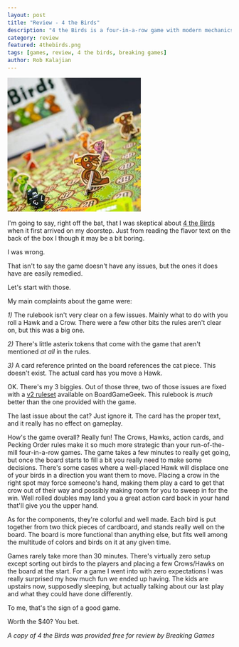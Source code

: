 ```yaml
---
layout: post
title: "Review - 4 the Birds"
description: "4 the Birds is a four-in-a-row game with modern mechanics and great bits."
category: review
featured: 4thebirds.png
tags: [games, review, 4 the birds, breaking games]
author: Rob Kalajian
---
```


<img src="/images/4thebirds/4thebirds.jpg" alt="4 the Birds" class="float-right" />

I'm going to say, right off the bat, that I was skeptical about [4 the Birds](https://breakinggames.com/products/4-the-birds) when it first arrived on my doorstep. Just from reading the flavor text on the back of the box I though it may be a bit boring.

I was wrong.

That isn't to say the game doesn't have any issues, but the ones it does have are easily remedied.

Let's start with those.

My main complaints about the game were:

*1)* The rulebook isn't very clear on a few issues. Mainly what to do with you roll a Hawk and a Crow. There were a few other bits the rules aren't clear on, but this was a big one.

*2)* There's little asterix tokens that come with the game that aren't mentioned *at all* in the rules.

*3)* A card reference printed on the board references the cat piece. This doesn't exist. The actual card has you move a Hawk.

OK. There's my 3 biggies. Out of those three, two of those issues are fixed with a [v2 ruleset](https://boardgamegeek.com/filepage/135056/4-birds-rules-v2-booklet) available on BoardGameGeek. This rulebook is *much* better than the one provided with the game.

The last issue about the cat? Just ignore it. The card has the proper text, and it really has no effect on gameplay.

How's the game overall? Really fun! The Crows, Hawks, action cards, and Pecking Order rules make it so much more strategic than your run-of-the-mill four-in-a-row games. The game takes a few minutes to really get going, but once the board starts to fill a bit you really need to make some decisions. There's some cases where a well-placed Hawk will displace one of your birds in a direction you want them to move. Placing a crow in the right spot may force someone's hand, making them play a card to get that crow out of their way and possibly making room for you to sweep in for the win. Well rolled doubles may land you a great action card back in your hand that'll give you the upper hand.

As for the components, they're colorful and well made. Each bird is put together from two thick pieces of cardboard, and stands really well on the board. The board is more functional than anything else, but fits well among the multitude of colors and birds on it at any given time.

Games rarely take more than 30 minutes. There's virtually zero setup except sorting out birds to the players and placing a few Crows/Hawks on the board at the start. For a game I went into with zero expectations I was really surprised my how much fun we ended up having. The kids are upstairs now, supposedly sleeping, but actually talking about our last play and what they could have done differently.

To me, that's the sign of a good game.

Worth the $40? You bet.

*A copy of 4 the Birds was provided free for review by Breaking Games*
